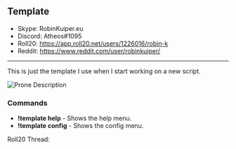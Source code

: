 ## Template

* Skype: RobinKuiper.eu
* Discord: Atheos#1095
* Roll20: https://app.roll20.net/users/1226016/robin-k
* Reddit: https://www.reddit.com/user/robinkuiper/

---

This is just the template I use when I start working on a new script.

![Prone Description](https://i.imgur.com/UpBHjVh.png "Prone Description")

### Commands

* **!template help** - Shows the help menu.
* **!template config** - Shows the config menu.

Roll20 Thread: 